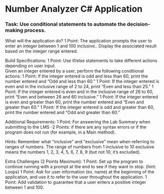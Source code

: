 # Number Analyzer C# Application
### Task: Use conditional statements to automate the decision-making process.

What will the application do? 
1 Point: The application prompts the user to enter an integer between 1 and 100 inclusive..
Display the associated result based on the integer range entered.  

Build Specifications:
1 Point: Use if/else statements to take different actions depending on user input.  
Given an integer entered by a user, perform the following conditional actions:
1 Point: If the integer entered is odd and less than 60, print the number entered and “Odd and less than 60.”
1 Point: If the integer entered is even and in the inclusive range of 2 to 24, print “Even and less than 25.”
1 Point: If the integer entered is even and in the inclusive range of 26 to 60, print “Even and between 26 and 60 inclusive.”
1 Point: If the integer entered is even and greater than 60, print the number entered and “Even and greater than 60.”
1 Point: If the integer entered is odd and greater than 60, print the number entered and “Odd and greater than 60.”

Additional Requirements:
1 Point: For answering the Lab Summary when submitting to the LMS
-2 Points: if there are any syntax errors or if the program does not run (for example, in a Main method). 

Hints:
Remember what “inclusive” and “exclusive” mean when referring to ranges of numbers. The range of numbers from 1 inclusive to 10 exclusive means the numbers 1, 2, 3, 4, 5, 6, 7, 8, 9 (but not 10; it’s excluded).

Extra Challenges (2 Points Maximum):
1 Point: Set up the program to continue running with a prompt at the end to see if they want to stop. (hint: Loops)
1 Point: Ask for user information (ex. name) at the beginning of the application, and use it to refer to the user throughout the application.
1 Point: Add validation to guarantee that a user enters a positive integer between 1 and 100.

